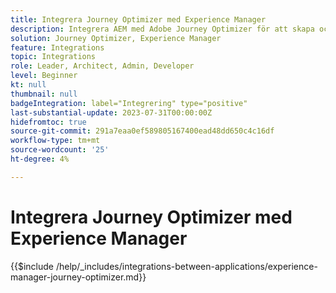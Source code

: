 ```yaml
---
title: Integrera Journey Optimizer med Experience Manager
description: Integrera AEM med Adobe Journey Optimizer för att skapa och hantera kundresor.
solution: Journey Optimizer, Experience Manager
feature: Integrations
topic: Integrations
role: Leader, Architect, Admin, Developer
level: Beginner
kt: null
thumbnail: null
badgeIntegration: label="Integrering" type="positive"
last-substantial-update: 2023-07-31T00:00:00Z
hidefromtoc: true
source-git-commit: 291a7eaa0ef589805167400ead48dd650c4c16df
workflow-type: tm+mt
source-wordcount: '25'
ht-degree: 4%

---
```



# Integrera Journey Optimizer med Experience Manager

{{$include /help/_includes/integrations-between-applications/experience-manager-journey-optimizer.md}}
